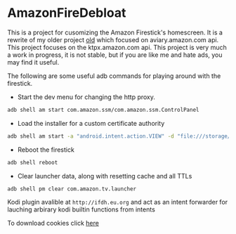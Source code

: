 # AmazonFireDebloat


This is a project for cusomizing the Amazon Firestick's homescreen. It is a rewrite of my older project [old](https://github.com/HeronErin/FuckAmz) which focused on aviary.amazon.com api. This project focuses on the ktpx.amazon.com api. This project is very much a work in progress, it is not stable, but if you are like me and hate ads, you may find it useful.

The following are some useful adb commands for playing around with the firestick.

* Start the dev menu for changing the http proxy.
```bash
adb shell am start com.amazon.ssm/com.amazon.ssm.ControlPanel
```
* Load the installer for a custom certificate authority
```bash
adb shell am start -a "android.intent.action.VIEW" -d "file:///storage/emulated/0/Download/mitmproxy-ca-cert.pem" -t "application/x-x509-ca-cert"
```
* Reboot the firestick
```bash
adb shell reboot
```
* Clear launcher data, along with resetting cache and all TTLs
```bash
adb shell pm clear com.amazon.tv.launcher
```


Kodi plugin avalible at `http://ifdh.eu.org` and act as an intent forwarder for lauching arbirary kodi builtin functions from intents



To download cookies click [here](https://chromewebstore.google.com/detail/get-cookiestxt-locally/cclelndahbckbenkjhflpdbgdldlbecc?pli=1)
